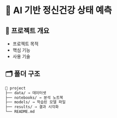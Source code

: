 # 📌 AI 기반 정신건강 상태 예측

## 📝 프로젝트 개요
- 프로젝트 목적
- 핵심 기능
- 사용 기술

## 🗂️ 폴더 구조
```markdown
📁 project
├── data/ → 데이터셋
├── notebooks/ → 분석 노트북
├── models/ → 학습된 모델 파일
├── results/ → 결과 시각화
└── README.md